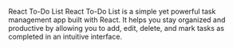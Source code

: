  React To-Do List
 React To-Do List is a simple yet powerful task management app built with React. It helps you stay organized and productive by allowing you to add, edit, delete, and mark tasks as completed in an intuitive interface.